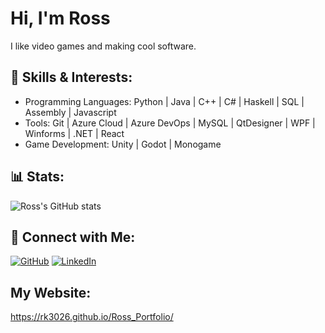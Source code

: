 # Hi, I'm Ross
I like video games and making cool software.

## 🔬 Skills & Interests:
- Programming Languages: Python | Java | C++ | C# | Haskell | SQL | Assembly | Javascript
- Tools: Git | Azure Cloud | Azure DevOps | MySQL | QtDesigner | WPF | Winforms | .NET | React
- Game Development: Unity | Godot | Monogame

## 📊 Stats:
![Ross's GitHub stats](https://github-readme-stats.vercel.app/api?username=rk3026&show_icons=true&theme=radical)

## 🔗 Connect with Me:
[![GitHub](https://img.shields.io/badge/GitHub-181717?logo=github&logoColor=white)](https://github.com/rk3026)
[![LinkedIn](https://img.shields.io/badge/LinkedIn-0077B5?logo=linkedin&logoColor=white)](https://www.linkedin.com/in/ross-kugler-b95638324/)

## My Website:
https://rk3026.github.io/Ross_Portfolio/
